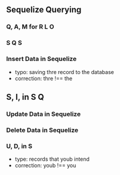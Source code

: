 ## Sequelize Querying
### Q, A, M for R L O
### S Q S
### Insert Data in Sequelize
- typo: saving thre record to the database
- correction: thre !== the
## S, I, in S Q 
### Update Data in Sequelize
### Delete Data in Sequelize
### U, D, in S
- type: records that youb intend
- correction: youb !== you

